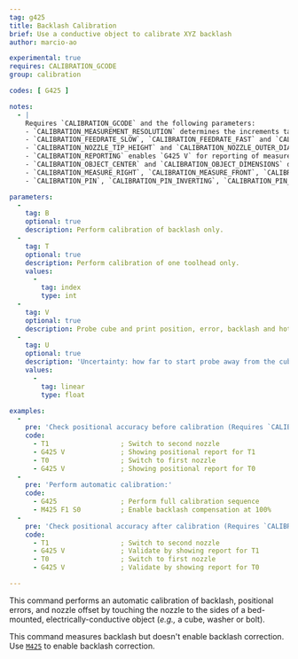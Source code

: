 ```yaml
---
tag: g425
title: Backlash Calibration
brief: Use a conductive object to calibrate XYZ backlash
author: marcio-ao

experimental: true
requires: CALIBRATION_GCODE
group: calibration

codes: [ G425 ]

notes:
  - |
    Requires `CALIBRATION_GCODE` and the following parameters:
    - `CALIBRATION_MEASUREMENT_RESOLUTION` determines the increments taken in mm when performing measurements.
    - `CALIBRATION_FEEDRATE_SLOW`, `CALIBRATION_FEEDRATE_FAST` and `CALIBRATION_FEEDRATE_TRAVEL` determine the speed of motion during the calibration.
    - `CALIBRATION_NOZZLE_TIP_HEIGHT` and `CALIBRATION_NOZZLE_OUTER_DIAMETER` refer to the conical part of the nozzle tip.
    - `CALIBRATION_REPORTING` enables `G425 V` for reporting of measurements.
    - `CALIBRATION_OBJECT_CENTER` and `CALIBRATION_OBJECT_DIMENSIONS` define the true location and dimensions of a cube/bolt/washer mounted on the bed.
    - `CALIBRATION_MEASURE_RIGHT`, `CALIBRATION_MEASURE_FRONT`, `CALIBRATION_MEASURE_LEFT` and `CALIBRATION_MEASURE_BACK` define the usable touch points. Comment out any sides which are unreachable by the probe. For best results, all four sides should be reachable.
    - `CALIBRATION_PIN`, `CALIBRATION_PIN_INVERTING`, `CALIBRATION_PIN_PULLDOWN` and `CALIBRATION_PIN_PULLUP` configure the pin used for calibration. For example, if the nozzle is grounded, the calibation cube would be connected to a digital input pin with a pull-up enabled.

parameters:
  -
    tag: B
    optional: true
    description: Perform calibration of backlash only.
  -
    tag: T
    optional: true
    description: Perform calibration of one toolhead only.
    values:
      -
        tag: index
        type: int
  -
    tag: V
    optional: true
    description: Probe cube and print position, error, backlash and hotend offset. (Requires `CALIBRATION_REPORTING`)
  -
    tag: U
    optional: true
    description: 'Uncertainty: how far to start probe away from the cube (mm)'
    values:
      -
        tag: linear
        type: float

examples:
  -
    pre: 'Check positional accuracy before calibration (Requires `CALIBRATION_REPORTING`):'
    code:
      - T1                  ; Switch to second nozzle
      - G425 V              ; Showing positional report for T1
      - T0                  ; Switch to first nozzle
      - G425 V              ; Showing positional report for T0
  -
    pre: 'Perform automatic calibration:'
    code:
      - G425                ; Perform full calibration sequence
      - M425 F1 S0          ; Enable backlash compensation at 100%
  -
    pre: 'Check positional accuracy after calibration (Requires `CALIBRATION_REPORTING`):'
    code:
      - T1                  ; Switch to second nozzle
      - G425 V              ; Validate by showing report for T1
      - T0                  ; Switch to first nozzle
      - G425 V              ; Validate by showing report for T0

---
```


This command performs an automatic calibration of backlash, positional errors, and nozzle offset by touching the nozzle to the sides of a bed-mounted, electrically-conductive object (_e.g.,_ a cube, washer or bolt).

This command measures backlash but doesn't enable backlash correction. Use [`M425`](/docs/gcode/M425.html) to enable backlash correction.
